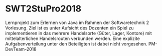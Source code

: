 # SWT2StuPro2018
Lernprojekt zum Erlernen von Java im Rahmen der Softwaretechnik 2 Vorlesung.
Ziel ist es unter Aufsicht des Dozenten ein Spiel zu implementieren in das mehrere Handelsorte
(Güter, Lager, Kontore) mit mittelalterlichen Handelsrouten verbunden werden.
Eine explizite Aufgabenverteilung unter den Beteiligten ist dabei nicht vorgesehen.
PM-DevTeam-2018
